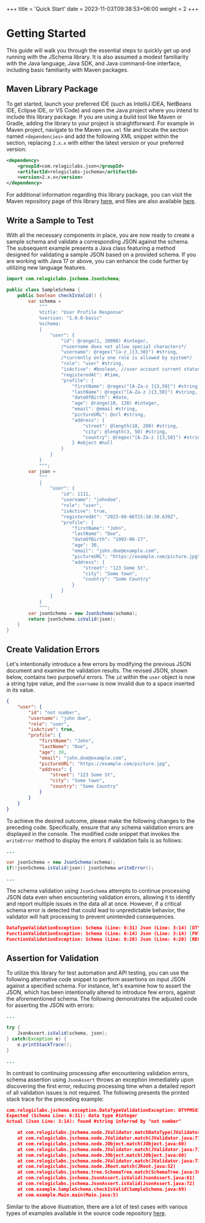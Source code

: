 +++
title = 'Quick Start'
date = 2023-11-03T09:38:53+06:00
weight = 2
+++

# Getting Started
This guide will walk you through the essential steps to quickly get up and running with the JSchema library. It is also assumed a modest familiarity with the Java language, Java SDK, and Java command-line interface, including basic familiarity with Maven packages.

## Maven Library Package
To get started, launch your preferred IDE (such as IntelliJ IDEA, NetBeans IDE, Eclipse IDE, or VS Code) and open the Java project where you intend to include this library package. If you are using a build tool like Maven or Gradle, adding the library to your project is straightforward. For example in Maven project, navigate to the Maven `pom.xml` file and locate the section named `<dependencies>` and add the following XML snippet within the section, replacing `2.x.x` with either the latest version or your preferred version:
```xml
<dependency>
    <groupId>com.relogiclabs.json</groupId>
    <artifactId>relogiclabs-jschema</artifactId>
    <version>2.x.x</version>
</dependency>
```
For additional information regarding this library package, you can visit the Maven repository page of this library [here](https://central.sonatype.com/artifact/com.relogiclabs.json/relogiclabs-json-schema), and files are also available [here](https://repo1.maven.org/maven2/com/relogiclabs/json/relogiclabs-json-schema/).

## Write a Sample to Test
With all the necessary components in place, you are now ready to create a sample schema and validate a corresponding JSON against the schema. The subsequent example presents a Java class featuring a method designed for validating a sample JSON based on a provided schema. If you are working with Java 17 or above, you can enhance the code further by utilizing new language features.
```java
import com.relogiclabs.jschema.JsonSchema;

public class SampleSchema {
    public boolean checkIsValid() {
        var schema =
            """
            %title: "User Profile Response"
            %version: "1.0.0-basic"
            %schema:
            {
                "user": {
                    "id": @range(1, 10000) #integer,
                    /*username does not allow special characters*/
                    "username": @regex("[a-z_]{3,30}") #string,
                    /*currently only one role is allowed by system*/
                    "role": "user" #string,
                    "isActive": #boolean, //user account current status
                    "registeredAt": #time,
                    "profile": {
                        "firstName": @regex("[A-Za-z ]{3,50}") #string,
                        "lastName": @regex("[A-Za-z ]{3,50}") #string,
                        "dateOfBirth": #date,
                        "age": @range(18, 130) #integer,
                        "email": @email #string,
                        "pictureURL": @url #string,
                        "address": {
                            "street": @length(10, 200) #string,
                            "city": @length(3, 50) #string,
                            "country": @regex("[A-Za-z ]{3,50}") #string
                        } #object #null
                    }
                }
            }
            """;
        var json =
            """
            {
                "user": {
                    "id": 1111,
                    "username": "johndoe",
                    "role": "user",
                    "isActive": true,
                    "registeredAt": "2023-09-06T15:10:30.639Z",
                    "profile": {
                        "firstName": "John",
                        "lastName": "Doe",
                        "dateOfBirth": "1993-06-17",
                        "age": 30,
                        "email": "john.doe@example.com",
                        "pictureURL": "https://example.com/picture.jpg",
                        "address": {
                            "street": "123 Some St",
                            "city": "Some town",
                            "country": "Some Country"
                        }
                    }
                }
            }
            """;
        var jsonSchema = new JsonSchema(schema);
        return jsonSchema.isValid(json);
    }
}
```

## Create Validation Errors
Let's intentionally introduce a few errors by modifying the previous JSON document and examine the validation results. The revised JSON, shown below, contains two purposeful errors. The `id` within the `user` object is now a string type value, and the `username` is now invalid due to a space inserted in its value.
```json
{
    "user": {
        "id": "not number",
        "username": "john doe",
        "role": "user",
        "isActive": true,
        "profile": {
            "firstName": "John",
            "lastName": "Doe",
            "age": 30,
            "email": "john.doe@example.com",
            "pictureURL": "https://example.com/picture.jpg",
            "address": {
                "street": "123 Some St",
                "city": "Some town",
                "country": "Some Country"
            }
        }
    }
}
```
To achieve the desired outcome, please make the following changes to the preceding code. Specifically, ensure that any schema validation errors are displayed in the console. The modified code snippet that invokes the `writeError` method to display the errors if validation fails is as follows:
```java
...

var jsonSchema = new JsonSchema(schema);
if(!jsonSchema.isValid(json)) jsonSchema.writeError();

...
```
The schema validation using `JsonSchema` attempts to continue processing JSON data even when encountering validation errors, allowing it to identify and report multiple issues in the data all at once. However, if a critical schema error is detected that could lead to unpredictable behavior, the validator will halt processing to prevent unintended consequences.
```json
DataTypeValidationException: Schema (Line: 6:31) Json (Line: 3:14) [DTYPMS01]: Data type mismatched. Data type #integer is expected but found #string inferred by "not number".
FunctionValidationException: Schema (Line: 6:14) Json (Line: 3:14) [FNTRGT01]: Function @range(1, 10000) is incompatible with target data type. A supported data type such as #number is expected but found unsupported target #string of "not number".
FunctionValidationException: Schema (Line: 8:20) Json (Line: 4:20) [REGXCF01]: Target mismatched with regex pattern. A string following pattern "[a-z_]{3,30}" is expected but mismatched for target "john doe".
```

## Assertion for Validation
To utilize this library for test automation and API testing, you can use the following alternative code snippet to perform assertions on input JSON against a specified schema. For instance, let's examine how to assert the JSON, which has been intentionally altered to introduce few errors, against the aforementioned schema. The following demonstrates the adjusted code for asserting the JSON with errors:
```java
...

try {
    JsonAssert.isValid(schema, json);
} catch(Exception e) {
    e.printStackTrace();
}

...
```
In contrast to continuing processing after encountering validation errors, schema assertion using `JsonAssert` throws an exception immediately upon discovering the first error, reducing processing time when a detailed report of all validation issues is not required. The following presents the printed stack trace for the preceding example:
```json
com.relogiclabs.jschema.exception.DataTypeValidationException: DTYPMS01: Data type mismatched
Expected (Schema Line: 6:31): data type #integer
Actual (Json Line: 3:14): found #string inferred by "not number"

	at com.relogiclabs.jschema.node.JValidator.matchDataType(JValidator.java:88)
	at com.relogiclabs.jschema.node.JValidator.match(JValidator.java:77)
	at com.relogiclabs.jschema.node.JObject.match(JObject.java:60)
	at com.relogiclabs.jschema.node.JValidator.match(JValidator.java:71)
	at com.relogiclabs.jschema.node.JObject.match(JObject.java:60)
	at com.relogiclabs.jschema.node.JValidator.match(JValidator.java:71)
	at com.relogiclabs.jschema.node.JRoot.match(JRoot.java:52)
	at com.relogiclabs.jschema.tree.SchemaTree.match(SchemaTree.java:38)
	at com.relogiclabs.jschema.JsonAssert.isValid(JsonAssert.java:61)
	at com.relogiclabs.jschema.JsonAssert.isValid(JsonAssert.java:72)
	at com.example.SampleSchema.checkIsValid(SampleSchema.java:69)
	at com.example.Main.main(Main.java:5)
```
Similar to the above illustration, there are a lot of test cases with various types of examples available in the source code repository [here](https://github.com/relogiclabs/JSchema-Java/tree/master/src/test/java/com/relogiclabs/jschema/test).